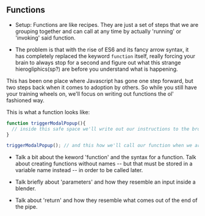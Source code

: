 ## Functions

- Setup: Functions are like recipes. They are just a set of steps that we are grouping together and can call at any time by actually 'running' or 'invoking' said function.

- The problem is that with the rise of ES6 and its fancy arrow syntax, it has completely replaced the keyword `function` itself, really forcing your brain to always stop for a second and figure out what this strange hierogliphics(sp?) are before you understand what is happening.

This has been one place where Javascript has gone one step forward, but two steps back when it comes to adoption by others. So while you still have your training wheels on, we'll focus on writing out functions the ol' fashioned way.

This is what a function looks like:

~~~js
function triggerModalPopup(){
  // inside this safe space we'll write out our instructions to the browser to open a modal  
}

triggerModalPopup(); // and this how we'll call our function when we are ready, but more on that later.
~~~

- Talk a bit about the keword 'function' and the syntax for a function. Talk about creating functions without names -- but that must be stored in a variable name instead -- in order to be called later.

- Talk briefly about 'parameters' and how they resemble an input inside a blender.

- Talk about 'return' and how they resemble what comes out of the end of the pipe.